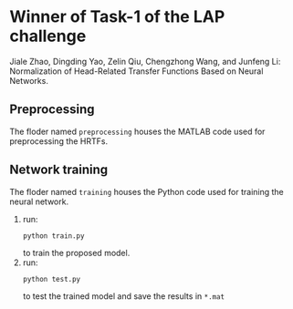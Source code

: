 # Winner of Task-1 of the LAP challenge
Jiale Zhao, Dingding Yao, Zelin Qiu, Chengzhong Wang, and Junfeng Li: Normalization of Head-Related Transfer Functions Based on Neural Networks.

## Preprocessing
The floder named `preprocessing` houses the MATLAB code used for preprocessing the HRTFs.

## Network training
The floder named `training` houses the Python code used for training the neural network.
1. run:
   ```
   python train.py
   ```
   to train the proposed model.
2. run:
   ```
   python test.py
   ```
   to test the trained model and save the results in `*.mat`
